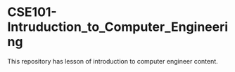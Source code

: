 # CSE101-Intruduction_to_Computer_Engineering
  This repository has lesson of introduction to computer engineer content.

